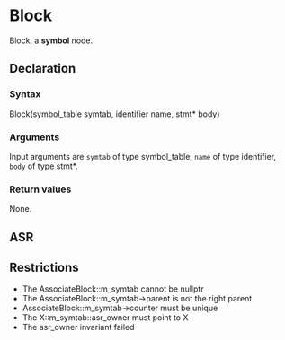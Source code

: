 <!-- This is an automatically generated file. Do not edit it manually. -->

# Block

Block, a **symbol** node.

## Declaration

### Syntax

Block(symbol_table symtab, identifier name, stmt* body)

### Arguments
Input arguments are `symtab` of type symbol_table, `name` of type identifier, `body` of type stmt*.

### Return values

None.

## ASR

<!-- Generate ASR using pickle. -->

## Restrictions

<!-- Generated from asr_verify.cpp. -->
* The AssociateBlock::m_symtab cannot be nullptr
* The AssociateBlock::m_symtab->parent is not the right parent
* AssociateBlock::m_symtab->counter must be unique
* The X::m_symtab::asr_owner must point to X
* The asr_owner invariant failed